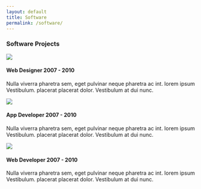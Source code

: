```yaml
---
layout: default
title: Software
permalink: /software/
---
```


<!-- experience -->
<section class="experience py-5" id="experience">
	<div class="container py-3">
		<h3 class="heading">Software Projects</h3>
		<div class="row exp-grids">
			<div class="col-lg-4 col-md-6">
				<img src="{{ site.url }}/img/exp.jpg" alt=" " class="img-fluid" />
				<div class="exp wthree">	
					<h4>Web Designer <span>2007 - 2010</span></h4>
					<div class="clearfix"></div>
					<p>Nulla viverra pharetra sem, eget pulvinar neque pharetra ac int. lorem ipsum Vestibulum. placerat placerat dolor. Vestibulum at dui nunc.</p>
				</div>
			</div>
			<div class="col-lg-4 col-md-6 mt-md-0 mt-4">
				<img src="{{ site.url }}/img/exp.jpg" alt=" " class="img-fluid" />
				<div class="exp wthree">	
					<h4>App Developer <span>2007 - 2010</span></h4>
					<div class="clearfix"></div>
					<p>Nulla viverra pharetra sem, eget pulvinar neque pharetra ac int. lorem ipsum Vestibulum. placerat placerat dolor. Vestibulum at dui nunc.</p>
				</div>
			</div>
			<div class="col-lg-4 col-md-6 mt-lg-0 mt-4">
				<img src="{{ site.url }}/img/exp.jpg" alt=" " class="img-fluid" />
				<div class="exp wthree">	
					<h4>Web Developer <span>2007 - 2010</span></h4>
					<div class="clearfix"></div>
					<p>Nulla viverra pharetra sem, eget pulvinar neque pharetra ac int. lorem ipsum Vestibulum. placerat placerat dolor. Vestibulum at dui nunc.</p>
				</div>
			</div>
		</div>
	</div>
</section>
<!-- //experience -->